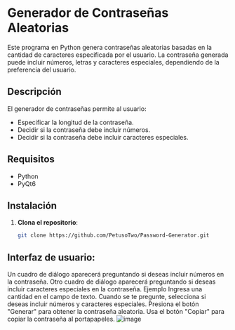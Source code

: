 
# Generador de Contraseñas Aleatorias

Este programa en Python genera contraseñas aleatorias basadas en la cantidad de caracteres especificada por el usuario. La contraseña generada puede incluir números, letras y caracteres especiales, dependiendo de la preferencia del usuario.

## Descripción

El generador de contraseñas permite al usuario:
- Especificar la longitud de la contraseña.
- Decidir si la contraseña debe incluir números.
- Decidir si la contraseña debe incluir caracteres especiales.

## Requisitos

- Python
- PyQt6

## Instalación

1. **Clona el repositorio**:
   ```bash
   git clone https://github.com/PetusoTwo/Password-Generator.git

## Interfaz de usuario:
Un cuadro de diálogo aparecerá preguntando si deseas incluir números en la contraseña.
Otro cuadro de diálogo aparecerá preguntando si deseas incluir caracteres especiales en la contraseña.
Ejemplo
Ingresa una cantidad en el campo de texto.
Cuando se te pregunte, selecciona si deseas incluir números y caracteres especiales.
Presiona el botón "Generar" para obtener la contraseña aleatoria.
Usa el botón "Copiar" para copiar la contraseña al portapapeles.
![image](https://github.com/user-attachments/assets/ba07d102-2a93-416a-8843-b144abe164be)
